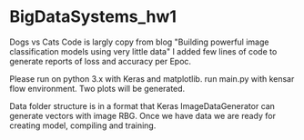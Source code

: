 # BigDataSystems_hw1
Dogs vs Cats 
Code is largly copy from blog "Building powerful image classification models using very little data"
I added few lines of code to generate reports of loss and accuracy per Epoc. 

Please run on python 3.x with Keras and matplotlib. 
run main.py with kensar flow environment. 
Two plots will be generated. 

Data folder structure is in a format that Keras ImageDataGenerator can generate vectors with image RBG. 
Once we have data we are ready for creating model, compiling and training. 
